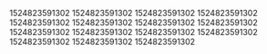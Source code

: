1524823591302
1524823591302
1524823591302
1524823591302
1524823591302
1524823591302
1524823591302
1524823591302
1524823591302
1524823591302
1524823591302
1524823591302
1524823591302
1524823591302
1524823591302